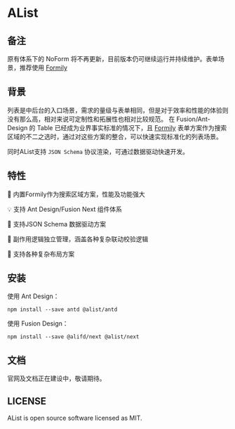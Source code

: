 # AList

## 备注

原有体系下的 NoForm 将不再更新，目前版本仍可继续运行并持续维护。表单场景，推荐使用 [Formily](https://github.com/alibaba/formily)


## 背景

列表是中后台的入口场景，需求的量级与表单相同，但是对于效率和性能的体验则没有那么高，相对来说可定制性和拓展性也相对比较规范。
在 Fusion/Ant-Design 的 Table 已经成为业界事实标准的情况下，且 [Formily](https://github.com/alibaba/formily) 表单方案作为搜索区域的不二之选时，通过对这些方案的整合，可以快速实现标准化的列表场景。

同时AList支持 `JSON Schema` 协议渲染，可通过数据驱动快速开发。

## 特性

🚀 内置Formily作为搜索区域方案，性能及功能强大

💡 支持 Ant Design/Fusion Next 组件体系

🎨 支持JSON Schema 数据驱动方案

🏅 副作用逻辑独立管理，涵盖各种复杂联动校验逻辑

🌯 支持各种复杂布局方案

## 安装

使用 Ant Design：

```shell
npm install --save antd @alist/antd
```

使用 Fusion Design：

```shell
npm install --save @alifd/next @alist/next
```

## 文档

官网及文档正在建设中，敬请期待。


## LICENSE
AList is open source software licensed as MIT.
